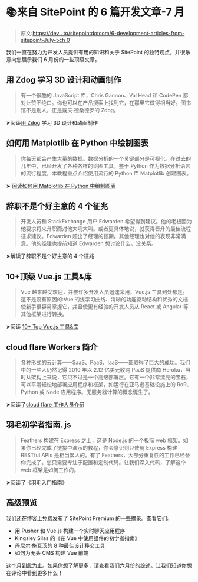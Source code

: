 # 📚来自 SitePoint 的 6 篇开发文章-7 月

> 原文:[https://dev . to/sitepointdotcom/6-development-articles-from-sitepoint-July-5ch 0](https://dev.to/sitepointdotcom/6-development-articles-from-sitepoint-july-5ch0)

我们一直在努力为开发人员提供有用的知识和关于 SitePoint 的独特观点，并很乐意向您展示我们 6 月份的一些顶级文章。

## [](#learn-to-design-and-animate-in-3d-with-zdog)用 Zdog 学习 3D 设计和动画制作

> 有一个很酷的 JavaScript 库，Chris Gannon、Val Head 和 CodePen 都对此赞不绝口。你也可以在产品搜索上找到它，在那里它做得相当好。图书馆不是别人，正是戴夫·德桑德罗的 Zdog。

➤阅读[用 Zdog](https://www.sitepoint.com/learn-zdog/) 学习 3D 设计和动画制作

## [](#how-to-plot-charts-in-python-with-matplotlib)如何用 Matplotlib 在 Python 中绘制图表

> 你每天都会产生大量的数据。数据分析的一个关键部分是可视化。在过去的几年中，已经开发了各种各样的绘图工具。鉴于 Python 作为数据分析语言的流行程度，本教程重点介绍使用流行的 Python 库 Matplotlib 创建图表。

➤ [阅读如何用 Matplotlib 在 Python 中绘制图表](https://www.sitepoint.com/plot-charts-python-matplotlib/)

## [](#4-signs-its-a-bad-idea-to-quit-your-job)辞职不是个好主意的 4 个征兆

> 开发人员和 StackExchange 用户 Edwarden 希望得到建议。他的老板因为他要求将来升职而对他大吼大叫。或者更具体地说，就获得晋升的最佳流程征求建议。Edwarden 超出了经理的预期。其他经理也对他的表现非常满意。他的经理也提前知道 Edwarden 想讨论什么。没关系。

➤解读了辞职不是个好主意的 4 个征兆

## [](#10-top-vuejs-tools-amp-libraries)10+顶级 Vue.js 工具&库

> Vue 越来越受欢迎，并被许多开发人员迅速采用，Vue.js 工具到处都是。这不是没有原因的:Vue 的浅学习曲线、清晰的功能驱动结构和优秀的文档使新手很容易掌握它，并且使更有经验的开发人员从 React 或 Angular 等其他框架进行转换。

➤阅读 [10+ Top Vue.js 工具&库](https://www.sitepoint.com/vue-js-tools-libraries/)

## cloud flare Workers 简介

> 各种形式的云计算——SaaS、PaaS、IaaS——都取得了巨大的成功。我们中的一些人仍然记得 2010 年以 2.12 亿美元收购 PaaS 提供商 Heroku，当时从架构上来说，它只不过是一个高级部署层。它有一个非常漂亮的宝石，可以平滑轻松地部署应用程序和框架，如运行在亚马逊基础设施上的 RoR、Python 或 Node 应用程序。无服务器计算的概念诞生了。

➤阅读了[cloud flare 工作人员介绍](https://www.sitepoint.com/cloudflare-workers/)

## [](#a-beginners-guide-to-feathersjs)羽毛初学者指南. js

> Feathers 构建在 Express 之上，这是 Node.js 的一个极简 web 框架。如果你已经完成了链接中演示的教程，你会意识到只使用 Express 构建 RESTful APIs 是相当累人的。有了 Feathers，大部分重复性的工作已经替你完成了。您只需要专注于配置和定制代码。让我们深入代码，了解这个 web 框架是如何工作的。

➤阅读了《羽毛入门指南》

## [](#premium-previews)高级预览

我们还在博客上免费发布了 SitePoint Premium 的一些摘录。查看它们:

*   用 Pusher 和 Vue.js 构建一个实时聊天应用程序
*   Kingsley Silas 的《在 Vue 中使用组件的初学者指南》
*   丹尼尔·施瓦茨的 8 种最佳设计移交工具
*   如何为无头 CMS 构建 Vue 前端

这个月到此为止。如果你想了解更多，请查看我们六月份的综述。让我们知道你想在评论中看到更多什么！